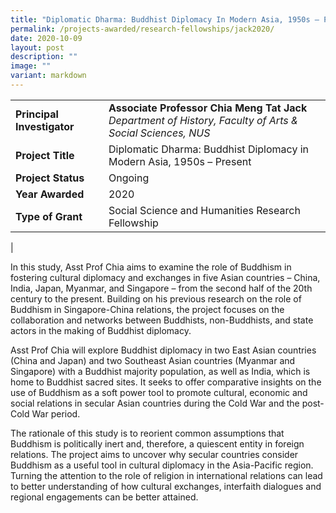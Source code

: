 ```yaml
---
title: "Diplomatic Dharma: Buddhist Diplomacy In Modern Asia, 1950s – Present"
permalink: /projects-awarded/research-fellowships/jack2020/
date: 2020-10-09
layout: post
description: ""
image: ""
variant: markdown
---
```

|  |  |
|---|---|
| **Principal Investigator** | **Associate Professor Chia Meng Tat Jack**<br>_Department of History, Faculty of Arts &amp; Social Sciences, NUS_ |
| **Project Title** | Diplomatic Dharma: Buddhist Diplomacy in Modern Asia, 1950s – Present |
| **Project Status** | Ongoing |
| **Year Awarded** | 2020 |
| **Type of Grant** | Social Science and Humanities Research Fellowship |
|

In this study, Asst Prof Chia aims to examine the role of Buddhism in fostering cultural diplomacy and exchanges in five Asian countries – China, India, Japan, Myanmar, and Singapore – from the second half of the 20th century to the present. Building on his previous research on the role of Buddhism in Singapore-China relations, the project focuses on the collaboration and networks between Buddhists, non-Buddhists, and state actors in the making of Buddhist diplomacy.

Asst Prof Chia will explore Buddhist diplomacy in two East Asian countries (China and Japan) and two Southeast Asian countries (Myanmar and Singapore) with a Buddhist majority population, as well as India, which is home to Buddhist sacred sites. It seeks to offer comparative insights on the use of Buddhism as a soft power tool to promote cultural, economic and social relations in secular Asian countries during the Cold War and the post-Cold War period.

The rationale of this study is to reorient common assumptions that Buddhism is politically inert and, therefore, a quiescent entity in foreign relations. The project aims to uncover why secular countries consider Buddhism as a useful tool in cultural diplomacy in the Asia-Pacific region. Turning the attention to the role of religion in international relations can lead to better understanding of how cultural exchanges, interfaith dialogues and regional engagements can be better attained.